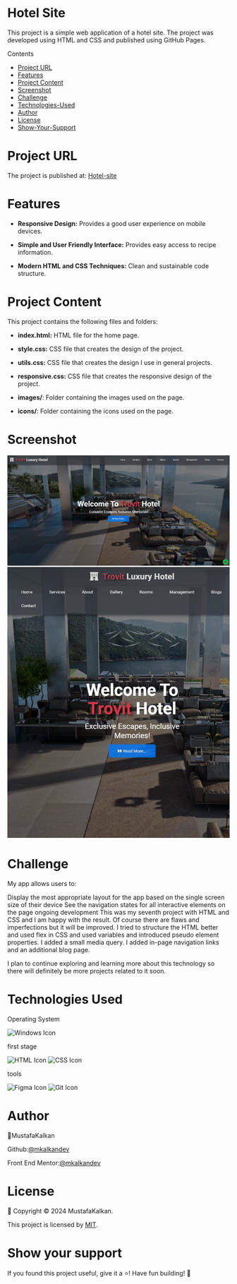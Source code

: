 # Hotel Site

This project is a simple web application of a hotel site. The project was developed using HTML and CSS and published using GitHub Pages.

Contents

- [Project URL](#project-urls)
- [Features](#features)
- [Project Content](#project-content)
- [Screenshot](#screenshot)
- [Challenge](#challenge)
- [Technologies-Used](#Technologies-Used)
- [Author](#author)
- [License](#license)
- [Show-Your-Support](#show-your-support)

# Project URL

The project is published at: [Hotel-site](https://mkalkandev.github.io/hotel-site/)

# Features

- **Responsive Design:** Provides a good user experience on mobile devices.
- **Simple and User Friendly Interface:** Provides easy access to recipe information.

- **Modern HTML and CSS Techniques:** Clean and sustainable code structure.

# Project Content

This project contains the following files and folders:

- **index.html:** HTML file for the home page.

- **style.css:** CSS file that creates the design of the project.

- **utils.css:** CSS file that creates the design I use in general projects.

- **responsive.css:** CSS file that creates the responsive design of the project.

- **images/**: Folder containing the images used on the page.

- **icons/**: Folder containing the icons used on the page.

# Screenshot

![Project Image](./desktop.jpg)
![Project Image](./responsive.jpg)

# Challenge

My app allows users to:

Display the most appropriate layout for the app based on the single screen size of their device
See the navigation states for all interactive elements on the page
ongoing development
This was my seventh project with HTML and CSS and I am happy with the result. Of course there are flaws and imperfections but it will be improved. I tried to structure the HTML better and used flex in CSS and used variables and introduced pseudo element properties. I added a small media query. I added in-page navigation links and an additional blog page.

I plan to continue exploring and learning more about this technology so there will definitely be more projects related to it soon.

# Technologies Used

Operating System

![Windows Icon](https://camo.githubusercontent.com/4147b3581940db2affaa27ea9357891c59a1cb3efe74fd025cd4022c0d591114/68747470733a2f2f696d672e736869656c64732e696f2f62616467652f57696e646f77732d3031374144373f7374796c653d666f722d7468652d6261646765266c6f676f3d77696e646f7773266c6f676f436f6c6f723d7768697465)

first stage

![HTML Icon](https://img.shields.io/badge/HTML-5-red?style=badge-for&logo=html5&logoColor=white) ![CSS Icon](https://img.shields.io/badge/CSS-3-blue?style=badge-için&logo=css3&logoColor=beyaz)

tools

![Figma Icon](https://img.shields.io/badge/Figma-8A019C?style=badge-için&logo=figma&logoColor=beyaz) ![Git Icon](https://img.shields.io/badge/Git-F1502F?style=badge-için&logo=git&logoColor=beyaz)

# Author

👤MustafaKalkan

Github:<a href="https://github.com/mkalkandev/" target="_blank">@mkalkandev</a>

Front End Mentor:<a href="https://www.frontendmentor.io/profile/mkalkandev" target="_blank">@mkalkandev</a>

# License

📝 Copyright © 2024 MustafaKalkan.

This project is licensed by [MIT](./LICENSE).

# Show your support

If you found this project useful, give it a ⭐️! Have fun building! 🚀
